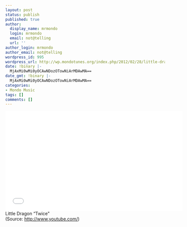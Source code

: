 ```yaml
---
layout: post
status: publish
published: true
author:
  display_name: mrmondo
  login: mrmondo
  email: not@telling
  url: ''
author_login: mrmondo
author_email: not@telling
wordpress_id: 995
wordpress_url: http://wp.mondotunes.org/index.php/2012/02/28/little-dragon-twice/
date: !binary |-
  MjAxMi0wMi0yOCAwNDozOTowNiArMDAwMA==
date_gmt: !binary |-
  MjAxMi0wMi0yOCAwNDozOTowNiArMDAwMA==
categories:
- Mondo Music
tags: []
comments: []
---
```

<iframe width="560" height="315" src="//www.youtube.com/embed/58sAEUdqnIA" frameborder="0"> </iframe>
Little Dragon  &#8220;Twice"
<div class="attribution">(<span>Source:</span> <a href="http://www.youtube.com/">http://www.youtube.com/</a>)</div>
